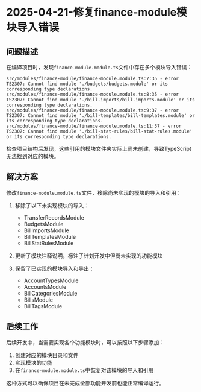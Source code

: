 # 2025-04-21-修复finance-module模块导入错误

## 问题描述

在编译项目时，发现`finance-module.module.ts`文件中存在多个模块导入错误：

```
src/modules/finance-module/finance-module.module.ts:7:35 - error TS2307: Cannot find module './budgets/budgets.module' or its corresponding type declarations.
src/modules/finance-module/finance-module.module.ts:8:35 - error TS2307: Cannot find module './bill-imports/bill-imports.module' or its corresponding type declarations.
src/modules/finance-module/finance-module.module.ts:9:37 - error TS2307: Cannot find module './bill-templates/bill-templates.module' or its corresponding type declarations.
src/modules/finance-module/finance-module.module.ts:11:37 - error TS2307: Cannot find module './bill-stat-rules/bill-stat-rules.module' or its corresponding type declarations.
```

检查项目结构后发现，这些引用的模块文件夹实际上尚未创建，导致TypeScript无法找到对应的模块。

## 解决方案

修改`finance-module.module.ts`文件，移除尚未实现的模块的导入和引用：

1. 移除了以下未实现模块的导入：
   - TransferRecordsModule
   - BudgetsModule 
   - BillImportsModule
   - BillTemplatesModule
   - BillStatRulesModule

2. 更新了模块注释说明，标注了计划开发中但尚未实现的功能模块

3. 保留了已实现的模块导入和导出：
   - AccountTypesModule
   - AccountsModule
   - BillCategoriesModule
   - BillsModule
   - BillTagsModule

## 后续工作

后续开发中，当需要实现各个功能模块时，可以按照以下步骤添加：

1. 创建对应的模块目录和文件
2. 实现模块的功能
3. 在`finance-module.module.ts`中恢复对该模块的导入和引用

这种方式可以确保项目在未完成全部功能开发前也能正常编译运行。